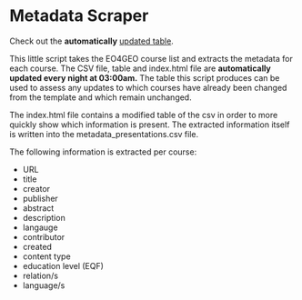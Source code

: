 # Metadata Scraper  
Check out the **automatically** [updated table](https://eo4geocourses.github.io/metadata_scraper/).


This little script takes the EO4GEO course list and extracts the metadata for each course. The CSV file, table and index.html file are **automatically updated every night at 03:00am.**  The table this script produces can be used to assess any updates to which courses have already been changed from the template and which remain unchanged.
  
The index.html file contains a modified table of the csv in order to more quickly show which information is present. The extracted information itself is written into the metadata_presentations.csv file.
  
  
The following information is extracted per course:  

* URL  
* title
* creator
* publisher
* abstract
* description
* langauge
* contributor
* created
* content type
* education level (EQF)
* relation/s
* language/s
    
    

